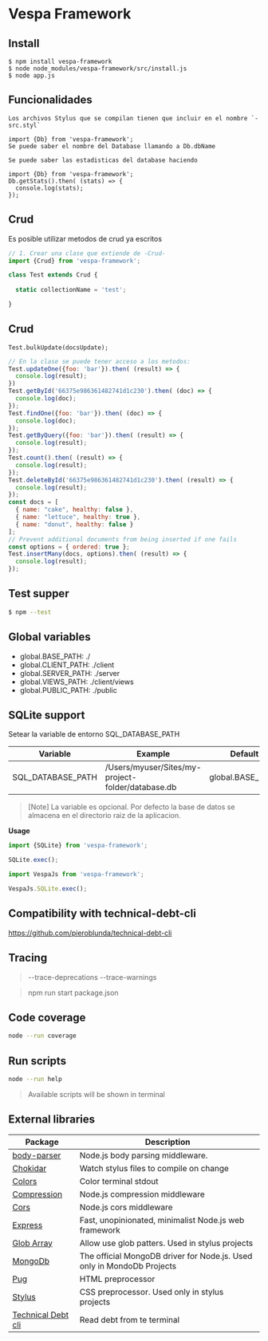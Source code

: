 # Vespa Framework

## Install
```
$ npm install vespa-framework
$ node node_modules/vespa-framework/src/install.js
$ node app.js
```

## Funcionalidades

```
Los archivos Stylus que se compilan tienen que incluir en el nombre `-src.styl`
```

```
import {Db} from 'vespa-framework';
Se puede saber el nombre del Database llamando a Db.dbName
```

```
Se puede saber las estadisticas del database haciendo 

import {Db} from 'vespa-framework';
Db.getStats().then( (stats) => {
  console.log(stats);
});
```

## Crud

Es posible utilizar metodos de crud ya escritos 

```javascript
// 1. Crear una clase que extiende de -Crud-
import {Crud} from 'vespa-framework';

class Test extends Crud {
  
  static collectionName = 'test';

}
```

## Crud
```
Test.bulkUpdate(docsUpdate);
```

```javascript
// En la clase se puede tener acceso a los metodos:
Test.updateOne({foo: 'bar'}).then( (result) => {
  console.log(result);
})
Test.getById('66375e986361482741d1c230').then( (doc) => {
  console.log(doc);
});
Test.findOne({foo: 'bar'}).then( (doc) => {
  console.log(doc);
});
Test.getByQuery({foo: 'bar'}).then( (result) => {
  console.log(result);
});
Test.count().then( (result) => {
  console.log(result);
});
Test.deleteById('66375e986361482741d1c230').then( (result) => {
  console.log(result);
});
const docs = [
  { name: "cake", healthy: false },
  { name: "lettuce", healthy: true },
  { name: "donut", healthy: false }
];
// Prevent additional documents from being inserted if one fails
const options = { ordered: true };
Test.insertMany(docs, options).then( (result) => {
  console.log(result);
});
```

## Test supper
```bash
$ npm --test
```

## Global variables 

* global.BASE_PATH: ./
* global.CLIENT_PATH: ./client
* global.SERVER_PATH: ./server
* global.VIEWS_PATH: ./client/views
* global.PUBLIC_PATH: ./public

## SQLite support

Setear la variable de entorno SQL_DATABASE_PATH

| Variable | Example | Default |
|---|---|---|
| SQL_DATABASE_PATH | /Users/myuser/Sites/my-project-folder/database.db | global.BASE_PATH |


> [Note]
> La variable es opcional. Por defecto la base de datos se almacena en el directorio raiz de la aplicacion.

**Usage**

```javascript
import {SQLite} from 'vespa-framework';

SQLite.exec();
```

```javascript
import VespaJs from 'vespa-framework';

VespaJs.SQLite.exec();
```

## Compatibility with technical-debt-cli

https://github.com/pieroblunda/technical-debt-cli

## Tracing

> --trace-deprecations --trace-warnings

> npm run start package.json

## Code coverage

```bash
node --run coverage 
```

## Run scripts

```bash
node --run help
```

> Available scripts will be shown in terminal

## External libraries

| Package | Description |
|---|---|
| [body-parser](https://www.npmjs.com/package/) | Node.js body parsing middleware. |
| [Chokidar](https://www.npmjs.com/package/chokidar) | Watch stylus files to compile on change | 
| [Colors](https://www.npmjs.com/package/colors) | Color terminal stdout | 
| [Compression](https://www.npmjs.com/package/compression) | Node.js compression middleware |
| [Cors](https://www.npmjs.com/package/cors)| Node.js cors middleware |
| [Express](https://www.npmjs.com/package/express) | Fast, unopinionated, minimalist Node.js web framework |
| [Glob Array](https://www.npmjs.com/package/glob-array) | Allow use glob patters. Used in stylus projects |
| [MongoDb](https://www.npmjs.com/package/mongodb) | The official MongoDB driver for Node.js. Used only in MondoDb Projects |
| [Pug](https://www.npmjs.com/package/pug) | HTML preprocessor | 
| [Stylus](https://www.npmjs.com/package/stylus) | CSS preprocessor. Used only in stylus projects |
| [Technical Debt cli](https://www.npmjs.com/package/technical-debt-cli) | Read debt from te terminal |